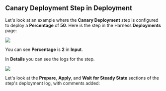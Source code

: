 ## Canary Deployment Step in Deployment

Let's look at an example where the **Canary Deployment** step is configured to deploy a **Percentage** of **50**. Here is the step in the Harness **Deployments** page:

![](./static/create-a-kubernetes-canary-deployment-04.png)

You can see **Percentage** is **2** in **Input**.

In **Details** you can see the logs for the step.

![](./static/create-a-kubernetes-canary-deployment-05.png)

Let's look at the **Prepare**, **Apply**, and **Wait** **for Steady State** sections of the step's deployment log, with comments added:
